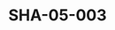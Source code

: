 ---
pid: SHA-05-003
title: SHA-05-003
language: en
collection: Sharhabil Ahmed
original_label: 
rights: Sharhabil Ahmed
location_of_original: Sharhabil Ahmed
photographer_or_studio: 
scanned_from: photograph 10.6 by 16.6
_date: late 1960s
location: Omdurman, Omdurman Artists' Union
description: Jazz band group with Sharhabil Ahmed and Kemal Kela
additional_notes: 
permission_display: 'yes'
on_server: 'no'
on_website: 'no'
permalink: /photopages/en/SHA-05-003.html
layout: photo-page
---